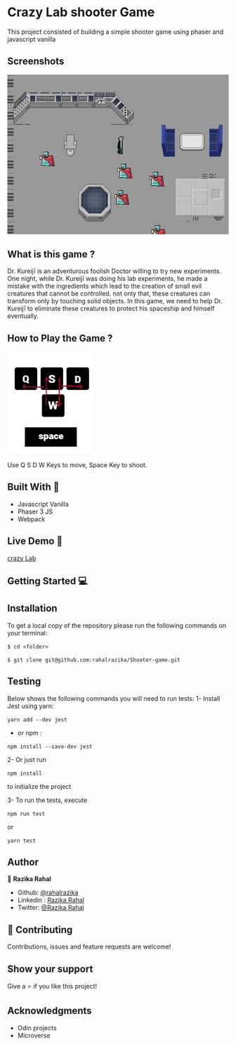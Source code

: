 # Crazy Lab shooter Game 

This project consisted of building a simple shooter game using phaser and  javascript vanilla

## Screenshots
![Game Scene](./src/assets/screenshot.png)
## What is this game ?
Dr. Kureijī is an adventurous foolish Doctor willing to try new experiments. 
One night, while Dr. Kureijī was doing his lab experiments, he made a mistake with the ingredients which lead to the creation of small evil creatures that cannot be controlled. not only that, these creatures can transform only by touching solid objects.
In this game, we need to help Dr. Kureijī to eliminate these creatures to protect his spaceship and himself eventually.

## How to Play the Game ?
![keys](./src/assets/keyboard.png)

Use Q S D W  Keys to move, Space Key to shoot.

## Built With 🔨
- Javascript Vanilla 
- Phaser 3 JS
- Webpack


## Live Demo 🚀
[crazy Lab]()

## Getting Started 💻

## Installation

To get a local copy of the repository please run the following commands on your terminal:

```
$ cd <folder>
```

```
$ git clone git@github.com:rahalrazika/Shooter-game.git
```

## Testing 
Below shows the following commands you will need to run tests:
1- Install Jest using yarn: 
```
yarn add --dev jest

```
- or npm :
```
npm install --save-dev jest

```
2- Or just run  
```
npm install

```
to initialize the project

3- To run the tests, execute
```
npm run test 

```
or 
```
yarn test 

```
## Author

👤 **Razika Rahal**

- Github: [@rahalrazika](https://github.com/rahalrazika)
- Linkedin : [Razika Rahal](https://www.linkedin.com/in/razika-rahal-85539bbb/)
- Twitter: [@Razika Rahal](https://twitter.com/RahalRazika)


## 🤝 Contributing

Contributions, issues and feature requests are welcome!

## Show your support

Give a ⭐️ if you like this project!

## Acknowledgments

-  Odin projects
-  Microverse
